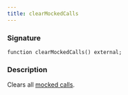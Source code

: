 ```yaml
---
title: clearMockedCalls
---
```


### Signature

```solidity
function clearMockedCalls() external;
```

### Description

Clears all [mocked calls](./mock-call).
